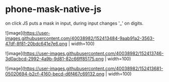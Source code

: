 # phone-mask-native-js
on click JS puts a mask in input, during input changes '_' on digits.

![image](https://user-images.githubusercontent.com/40038982/152413484-9aab91a2-3563-47df-8f81-20bdc641e7e6.png | width=100)

![image](https://user-images.githubusercontent.com/40038982/152413746-3d0acbcd-2992-4a9b-9d81-82c66ff85175.png | width=100)

![image](https://user-images.githubusercontent.com/40038982/152413681-05020694-b2cf-4160-becd-d6f467c69132.png | width=100)
